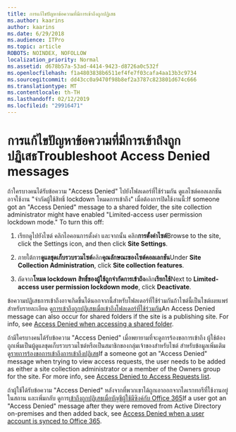 ```yaml
---
title: การแก้ไขปัญหาข้อความที่มีการเข้าถึงถูกปฏิเสธ
ms.author: kaarins
author: kaarins
ms.date: 6/29/2018
ms.audience: ITPro
ms.topic: article
ROBOTS: NOINDEX, NOFOLLOW
localization_priority: Normal
ms.assetid: d678b57a-53ad-4414-9423-d8726a0c532f
ms.openlocfilehash: f1a4803838b6511ef4fe7f03cafa4aa13b3c9734
ms.sourcegitcommit: dd43cc0a9470f98b8ef2a3787c823801d674c666
ms.translationtype: MT
ms.contentlocale: th-TH
ms.lasthandoff: 02/12/2019
ms.locfileid: "29916471"
---
```

# <a name="troubleshoot-access-denied-messages"></a><span data-ttu-id="54769-102">การแก้ไขปัญหาข้อความที่มีการเข้าถึงถูกปฏิเสธ</span><span class="sxs-lookup"><span data-stu-id="54769-102">Troubleshoot Access Denied messages</span></span>

<span data-ttu-id="54769-p101">ถ้าใครบางคนได้รับข้อความ "Access Denied" ไปยังโฟลเดอร์ที่ใช้ร่วมกัน ดูแลไซต์คอลเลกชันอาจใช้งาน "จำกัดผู้ใช้สิทธิ์ lockdown โหมดการเข้าถึง" เมื่อต้องการปิดใช้งานนี้:</span><span class="sxs-lookup"><span data-stu-id="54769-p101">If someone got an "Access Denied" message to a shared folder, the site collection administrator might have enabled "Limited-access user permission lockdown mode." To turn this off:</span></span> 
  
1. <span data-ttu-id="54769-105">เรียกดูไปยังไซต์ คลิกไอคอนการตั้งค่า และจากนั้น คลิก**การตั้งค่าไซต์**</span><span class="sxs-lookup"><span data-stu-id="54769-105">Browse to the site, click the Settings icon, and then click **Site Settings**.</span></span>
    
2. <span data-ttu-id="54769-106">ภายใต้การ**ดูแลชุดเก็บรวบรวมไซต์**คลิก**คุณลักษณะของไซต์คอลเลกชัน**</span><span class="sxs-lookup"><span data-stu-id="54769-106">Under **Site Collection Administration**, click **Site collection features**.</span></span>
    
3. <span data-ttu-id="54769-107">ถัดจาก**โหมด lockdown สิทธิ์ของผู้ใช้ถูกจำกัดการเข้าถึง**คลิก**เรียกใช้**</span><span class="sxs-lookup"><span data-stu-id="54769-107">Next to **Limited-access user permission lockdown mode**, click **Deactivate**.</span></span>
    
<span data-ttu-id="54769-p102">ข้อความปฏิเสธการเข้าถึงอาจเกิดขึ้นได้นอกจากนี้สำหรับโฟลเดอร์ที่ใช้ร่วมกันถ้าไซต์นี้เป็นไซต์เผยแพร่ สำหรับรายละเอียด ดู[การเข้าถึงถูกปฏิเสธเมื่อเข้าถึงโฟลเดอร์ที่ใช้ร่วมกัน](https://go.microsoft.com/fwlink/?linkid=2004317)</span><span class="sxs-lookup"><span data-stu-id="54769-p102">An Access Denied message can also occur for shared folders if the site is a publishing site. For info, see [Access Denied when accessing a shared folder](https://go.microsoft.com/fwlink/?linkid=2004317).</span></span>
  
<span data-ttu-id="54769-p103">ถ้ามีใครบางคนได้รับข้อความ "Access Denied" เมื่อพยายามที่จะดูการร้องขอการเข้าถึง ผู้ใช้ต้องถูกเพิ่มเป็นผู้ดูแลชุดเก็บรวบรวมไซต์หรือเป็นสมาชิกของกลุ่มเจ้าของสำหรับไซต์ สำหรับข้อมูลเพิ่มเติม ดู[รายการร้องขอการเข้าถึงการเข้าถึงปฏิเสธ](https://go.microsoft.com/fwlink/?linkid=2004220)</span><span class="sxs-lookup"><span data-stu-id="54769-p103">If a someone got an "Access Denied" message when trying to view access requests, the user needs to be added as either a site collection administrator or a member of the Owners group for the site. For more info, see [Access Denied to Access Requests list](https://go.microsoft.com/fwlink/?linkid=2004220).</span></span>
  
<span data-ttu-id="54769-112">ถ้าผู้ใช้ได้รับข้อความ "Access Denied" หลังจากที่พวกเขาได้ถูกเอาออกจากไดเรกทอรีที่ใช้งานอยู่ในสถาน และเพิ่มกลับ ดูการ[เข้าถึงถูกปฏิเสธเมื่อบัญชีผู้ใช้มีซิงค์กับ Office 365](https://go.microsoft.com/fwlink/?linkid=2004318)</span><span class="sxs-lookup"><span data-stu-id="54769-112">If a user got an "Access Denied" message after they were removed from Active Directory on-premises and then added back, see [Access Denied when a user account is synced to Office 365](https://go.microsoft.com/fwlink/?linkid=2004318).</span></span>
  

